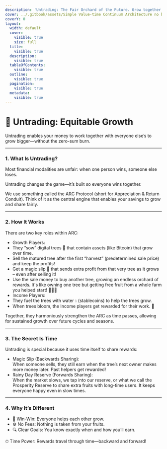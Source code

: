 ```yaml
---
description: 'Untrading: The Fair Orchard of the Future. Grow together. Earn more together.'
cover: ../.gitbook/assets/Simple Value-time Continuum Architecture no bg.png
coverY: 0
layout:
  width: default
  cover:
    visible: true
    size: full
  title:
    visible: true
  description:
    visible: true
  tableOfContents:
    visible: true
  outline:
    visible: true
  pagination:
    visible: true
  metadata:
    visible: true
---
```


# 🌱 Untrading: Equitable Growth

Untrading enables your money to work together with everyone else’s to grow bigger—without the zero-sum burn.

***

### 1. What Is Untrading?

Most financial modalities are unfair: when one person wins, someone else loses.

Untrading changes the game—it’s built so everyone wins together.

We use something called the ARC Protocol (short for Appreciation & Return Conduit). Think of it as the central engine that enables your savings to grow and share fairly.

***

### 2. How It Works

There are two key roles within ARC:

* Growth Players:
* They “sow” digital trees 🌳 that contain assets (like Bitcoin) that grow over time.
* Sell the matured tree after the first “harvest” (predetermined sale price) and keep the profits!
* Get a magic slip 📜 that sends extra profit from that very tree as it grows – even after selling it!
* Use the sale money to buy another tree, growing an endless orchard of rewards. It's like owning one tree but getting free fruit from a whole farm you helped start! 🌳🌳🌳
* Income Players:
* They fuel the trees with water 💧 (stablecoins) to help the trees grow.&#x20;
* When trees bloom, the Income players get rewarded for their work. 🌟

Together, they harmoniously strengthen the ARC as time passes, allowing for sustained growth over future cycles and seasons.

***

### 3. The Secret Is Time

Untrading is special because it uses time itself to share rewards:

* Magic Slip (Backwards Sharing):\
  When someone sells, they still earn when the tree’s next owner makes more money later. Past helpers get rewarded!
* Rainy Day Reserve (Forwards Sharing):\
  When the market slows, we tap into our reserve, or what we call the Prosperity Reserve to share extra fruits with long-time users. It keeps everyone happy even in slow times.

***

### 4. Why It’s Different

* 🌈 Win-Win: Everyone helps each other grow.
* ⚙️ No Fees: Nothing is taken from your fruits.
* 🔍 Clear Goals: You know exactly when and how you’ll earn.

⏱ Time Power: Rewards travel through time—backward and forward!
